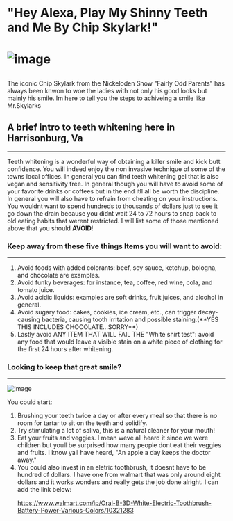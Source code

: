 <h1>"Hey Alexa, Play My Shinny Teeth and Me By Chip Skylark!"<h1>


![image](https://user-images.githubusercontent.com/70115453/92187082-6b02da00-ee1e-11ea-80d7-6b23d3dae647.png) 

## 

The iconic Chip Skylark from the Nickeloden Show "Fairly Odd Parents" has always been knwon to woe the ladies with not only his good looks but mainly his smile.
Im here to tell you the steps to achiveing a smile like Mr.Skylarks

## A brief intro to teeth whitening here in Harrisonburg, Va
______________________________________________________________ 

Teeth whitening is a wonderful way of obtaining a killer smile and kick butt confidence. You will indeed enjoy the non invasive 
technique of some of the towns local offices. In general you can find teeth whitening gel that is also vegan and sensitivity free. 
In general though you will have to avoid some of your favorite drinks or coffees but in the end itll all be worth the discipline.
In general you will also have to refrain from cheating on your instructions. You wouldnt want to spend hundreds to thousands of dollars 
just to see it go down the drain because you didnt wait 24 to 72 hours to snap back to old eating habits that werent restricted. I will list
some of those mentioned above that you should **AVOID**! 

### Keep away from these five things Items you will want to avoid: 

_____________________________

<ol>
<li> Avoid foods with added colorants: beef, soy sauce, ketchup, bologna, and chocolate are examples.</li> 
<li> Avoid funky beverages: for instance, tea, coffee, red wine, cola, and tomato juice.</li> 
<li> Avoid acidic liquids: examples are soft drinks, fruit juices, and alcohol in general.</li> 
<li> Avoid sugary food: cakes, cookies, ice cream, etc., can trigger decay-causing bacteria, causing tooth irritation and possible staining.(**YES THIS INCLUDES CHOCOLATE...SORRY**)</li> 
<li> Lastly avoid ANY ITEM THAT WILL FAIL THE "White shirt test": avoid any food that would leave a visible stain on a white piece of clothing for the first 24 hours after whitening.</li> 
</ol>

### Looking to keep that great smile? 
______________________________________ 

![image](https://user-images.githubusercontent.com/70115453/92190491-fbddb380-ee26-11ea-8350-2be54f18f174.png) 

You could start:

<ol>
<li> Brushing your teeth twice a day or after every meal so that there is no room for tartar to sit on the teeth and solidify.</li> 

<li> Try stimulating a lot of saliva, this is a natural cleaner for your mouth!</li> 

<li> Eat your fruits and veggies. I mean weve all heard it since we were children but youll be surprised how many people dont eat their veggies and fruits. I know yall have heard, "An apple a day keeps the doctor away."</li> 

<li> You could also invest in an eletric toothbrush, it doesnt have to be hundred of dollars. I have one from walmart that was only around eight dollars
and it works wonders and really gets the job done alright. I can add the link below: </li> 

https://www.walmart.com/ip/Oral-B-3D-White-Electric-Toothbrush-Battery-Power-Various-Colors/10321283
</ol>

